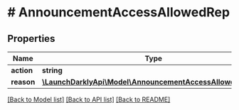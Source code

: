 # # AnnouncementAccessAllowedRep

## Properties

Name | Type | Description | Notes
------------ | ------------- | ------------- | -------------
**action** | **string** |  |
**reason** | [**\LaunchDarklyApi\Model\AnnouncementAccessAllowedReason**](AnnouncementAccessAllowedReason.md) |  |

[[Back to Model list]](../../README.md#models) [[Back to API list]](../../README.md#endpoints) [[Back to README]](../../README.md)
